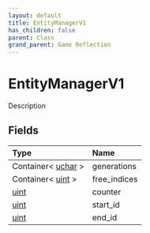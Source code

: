 ```yaml
---
layout: default
title: EntityManagerV1
has_children: false
parent: Class
grand_parent: Game Reflection
---
```

# EntityManagerV1
Description 

## Fields

| Type | Name |
|:----------|:--------------|
| Container< [uchar](/riftbreaker-wiki/docs/game-reflection/enums/uchar/) > | generations |
| Container< [uint](/riftbreaker-wiki/docs/game-reflection/components/uint/) > | free_indices |
| [uint](/riftbreaker-wiki/docs/game-reflection/components/uint/) | counter |
| [uint](/riftbreaker-wiki/docs/game-reflection/components/uint/) | start_id |
| [uint](/riftbreaker-wiki/docs/game-reflection/components/uint/) | end_id |

